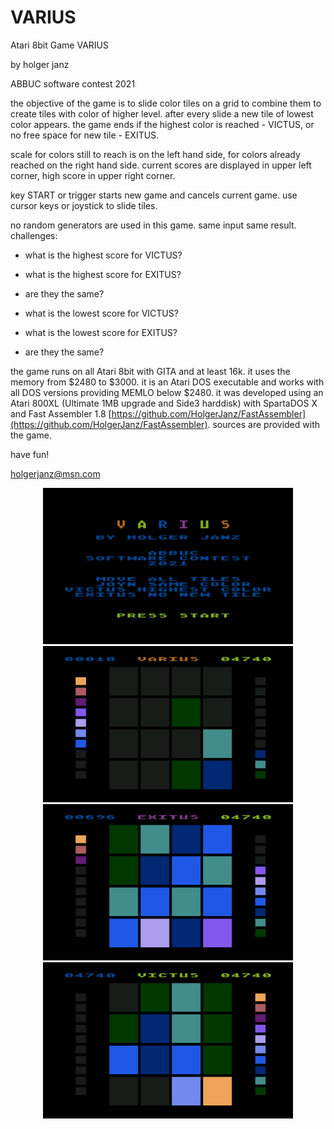 # VARIUS
Atari 8bit Game VARIUS

by holger janz

ABBUC software contest 2021

the objective of the game is to slide color tiles on a grid to combine them to create tiles with color of higher level. after every slide a new tile of lowest color appears. the game ends if the highest color is reached - VICTUS, or no free space for new tile - EXITUS.

scale for colors still to reach is on the left hand side, for colors already reached on the right hand side. current scores are displayed in upper left corner, high score in upper right corner.

key START or trigger starts new game and cancels current game. use cursor keys or joystick to slide tiles.

no random generators are used in this game. same input same result.
challenges:

* what is the highest score for VICTUS?

* what is the highest score for EXITUS?

* are they the same?

* what is the lowest score for VICTUS?

* what is the lowest score for EXITUS?

* are they the same?

the game runs on all Atari 8bit with GITA and at least 16k. it uses the memory from $2480 to $3000. it is an Atari DOS executable and works with all DOS versions providing MEMLO below $2480. it was developed using an Atari 800XL (Ultimate 1MB upgrade and Side3 harddisk) with SpartaDOS X and Fast Assembler 1.8 [https://github.com/HolgerJanz/FastAssembler](https://github.com/HolgerJanz/FastAssembler). sources are provided with the game.

have fun!

holgerjanz@msn.com

<p align="center">
  <img src="VARIUS1.png" width="400" height="250">
  <img src="VARIUS2.png" width="400" height="250">
  <img src="VARIUS3.png" width="400" height="250">
  <img src="VARIUS4.png" width="400" height="250">
</p>
